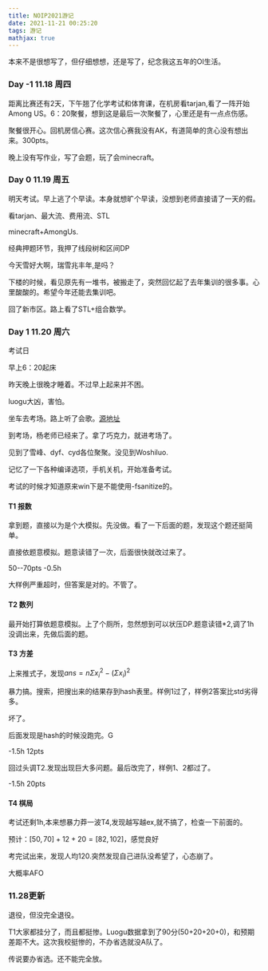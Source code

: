 ```yaml
---
title: NOIP2021游记
date: 2021-11-21 00:25:20
tags: 游记
mathjax: true
---
```


本来不是很想写了，但仔细想想，还是写了，纪念我这五年的OI生活。

<!-- more -->

### Day -1 11.18 周四

距离比赛还有2天，下午翘了化学考试和体育课，在机房看tarjan,看了一阵开始Among US。6：20聚餐，想到这是最后一次聚餐了，心里还是有一点点伤感。

聚餐很开心。回机房信心赛。这次信心赛我没有AK，有道简单的贪心没有想出来。300pts。

晚上没有写作业，写了会题，玩了会minecraft。

### Day 0 11.19 周五

明天考试。早上逃了个早读。本身就想旷个早读，没想到老师直接请了一天的假。

看tarjan、最大流、费用流、STL

minecraft+AmongUs.

经典押题环节，我押了线段树和区间DP

今天雪好大啊，瑞雪兆丰年,是吗？

下楼的时候，看见原先有一堆书，被搬走了，突然回忆起了去年集训的很多事。心里酸酸的。希望今年还能去集训吧。

回了新市区。路上看了STL+组合数学。

### Day 1 11.20 周六

考试日

早上6：20起床

昨天晚上很晚才睡着。不过早上起来并不困。

luogu大凶，害怕。

坐车去考场。路上听了会歌。[源地址](https://www.bilibili.com/video/BV1X34y1m7V2)

到考场，杨老师已经来了。拿了巧克力，就进考场了。

见到了雪峰、dyf、cyd各位聚聚。没见到Woshiluo.

记忆了一下各种编译选项，手机关机，开始准备考试。

考试的时候才知道原来win下是不能使用-fsanitize的。

#### T1 报数

拿到题，直接以为是个大模拟。先没做。看了一下后面的题，发现这个题还挺简单。

直接依题意模拟。题意读错了一次，后面很快就改过来了。

50--70pts -0.5h

大样例严重超时，但答案是对的。不管了。

#### T2 数列

最开始打算依题意模拟。上了个厕所，忽然想到可以状压DP.题意读错*2,调了1h没调出来，先做后面的题。

#### T3 方差

上来推式子，发现$ans=n\Sigma x_i^2-(\Sigma x_i)^2$ 

暴力搞。搜索，把搜出来的结果存到hash表里。样例1过了，样例2答案比std劣得多。

坏了。

后面发现是hash的时候没跑完。G

-1.5h 12pts

回过头调T2.发现出现巨大多问题。最后改完了，样例1、2都过了。

-1.5h 20pts

#### T4 棋局

考试还剩1h,本来想暴力莽一波T4,发现越写越ex,就不搞了，检查一下前面的。



预计：$[50,70]+12+20=[82,102]$，感觉良好

考完试出来，发现人均120.突然发现自己进队没希望了，心态崩了。

大概率AFO

### 11.28更新
退役，但没完全退役。

T1大家都挂分了，而且都挺惨。Luogu数据拿到了90分(50+20+20+0)，和预期差距不大。这次我校挺惨的，不办省选就没A队了。

传说要办省选。还不能完全放。
